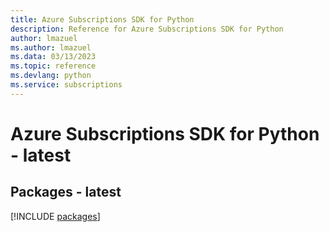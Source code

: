 ```yaml
---
title: Azure Subscriptions SDK for Python
description: Reference for Azure Subscriptions SDK for Python
author: lmazuel
ms.author: lmazuel
ms.data: 03/13/2023
ms.topic: reference
ms.devlang: python
ms.service: subscriptions
---
```

# Azure Subscriptions SDK for Python - latest
## Packages - latest
[!INCLUDE [packages](subscriptions-index.md)]
